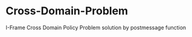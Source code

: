 Cross-Domain-Problem
====================

I-Frame Cross Domain Policy Problem solution by postmessage function
